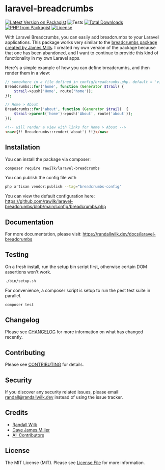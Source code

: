# laravel-breadcrumbs

[![Latest Version on Packagist](https://img.shields.io/packagist/v/rawilk/laravel-breadcrumbs.svg?style=flat-square)](https://packagist.org/packages/rawilk/laravel-breadcrumbs)
![Tests](https://github.com/rawilk/laravel-breadcrumbs/workflows/Tests/badge.svg?style=flat-square)
[![Total Downloads](https://img.shields.io/packagist/dt/rawilk/laravel-breadcrumbs.svg?style=flat-square)](https://packagist.org/packages/rawilk/laravel-breadcrumbs)
[![PHP from Packagist](https://img.shields.io/packagist/php-v/rawilk/laravel-breadcrumbs?style=flat-square)](https://packagist.org/packages/rawilk/laravel-breadcrumbs)
[![License](https://img.shields.io/github/license/rawilk/laravel-breadcrumbs?style=flat-square)](https://github.com/rawilk/laravel-breadcrumbs/blob/main/LICENSE.md)

With Laravel Breadcrumbs, you can easily add breadcrumbs to your Laravel applications. This package works very similar to the
[breadcrumbs package created by James Mills](https://github.com/davejamesmiller/laravel-breadcrumbs). I created my own version of the
package because that one has been abandoned, and I want to continue to provide this kind of functionality in my own Laravel apps.

Here's a simple example of how you can define breadcrumbs, and then render them in a view:

```php
// somewhere in a file defined in config/breadcrumbs.php. default = 'view' => base_path('routes/breadcrumbs.php')
Breadcrumbs::for('home', function (Generator $trail) {
    $trail->push('Home', route('home'));
});

// Home > About
Breadcrumbs::for('about', function (Generator $trail)  {
    $trail->parent('home')->push('About', route('about'));
});
```

```html
<!-- will render a view with links for Home > About -->
<nav>{!! Breadcrumbs::render('about') !!}</nav>
```

## Installation

You can install the package via composer:

```bash
composer require rawilk/laravel-breadcrumbs
```

You can publish the config file with:
```bash
php artisan vendor:publish --tag="breadcrumbs-config"
```

You can view the default configuration here: https://github.com/rawilk/laravel-breadcrumbs/blob/main/config/breadcrumbs.php

## Documentation
For more documentation, please visit: https://randallwilk.dev/docs/laravel-breadcrumbs

## Testing

On a fresh install, run the setup bin script first, otherwise certain DOM assertions won't work.

```bash
./bin/setup.sh
```

For convenience, a composer script is setup to run the pest test suite in parallel.

``` bash
composer test
```

## Changelog

Please see [CHANGELOG](CHANGELOG.md) for more information on what has changed recently.

## Contributing

Please see [CONTRIBUTING](CONTRIBUTING.md) for details.

## Security

If you discover any security related issues, please email randall@randallwilk.dev instead of using the issue tracker.

## Credits

- [Randall Wilk](https://github.com/rawilk)
- [Dave James Miller](https://github.com/davejamesmiller/laravel-breadcrumbs)
- [All Contributors](../../contributors)

## License

The MIT License (MIT). Please see [License File](LICENSE.md) for more information.
